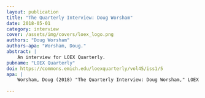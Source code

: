 ```yaml
---
layout: publication
title: "The Quarterly Interview: Doug Worsham"
date: 2018-05-01
category: interview
cover: /assets/img/covers/loex_logo.png
authors: "Doug Worsham"
authors-apa: "Worsham, Doug."
abstract: |
    An interview for LOEX Quarterly.
pubname: "LOEX Quarterly"
doi: https://commons.emich.edu/loexquarterly/vol45/iss1/5 
apa: |
    Worsham, Doug (2018) "The Quarterly Interview: Doug Worsham," LOEX Quarterly: Vol. 45 : Iss. 1 , Article 5. 
    
---
```


